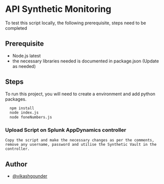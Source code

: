 
# API Synthetic Monitoring

To test this script locally, the following prerequisite, steps need to be completed





## Prerequisite

- Node.js latest
- the necessary libraries needed is documented in package.json (Update as needed)
    
## Steps

To run this project, you will need to create a environment and add python packages.


```bash
  npm install
  node index.js
  node foneNumbers.js
```

### Upload Script on Splunk AppDynamics controller
```
Copy the script and make the necessary changes as per the comments, remove any username, password and utilise the Synthetic Vault in the controller.
```


## Author

- [@vikashgounder](https://www.github.com/vikashgounder)

